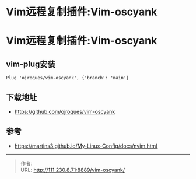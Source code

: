 # Vim远程复制插件:Vim-oscyank


<!--more-->
# Vim远程复制插件:Vim-oscyank
## vim-plug安装
```
Plug 'ojroques/vim-oscyank', {'branch': 'main'}
```

## 下载地址
- https://github.com/ojroques/vim-oscyank

## 参考
- https://martins3.github.io/My-Linux-Config/docs/nvim.html


---

> 作者:   
> URL: http://111.230.8.71:8889/vim-oscyank/  


